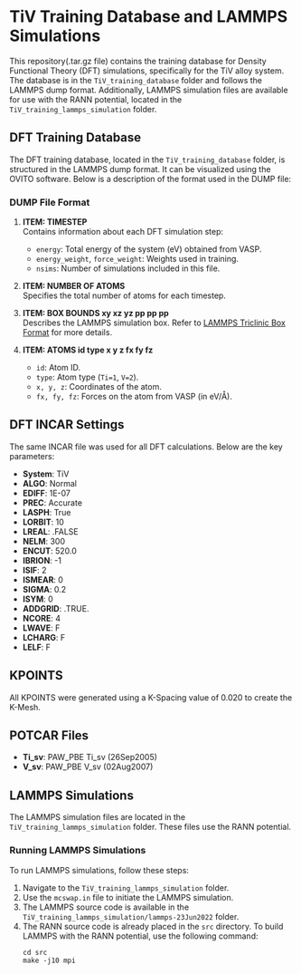 # TiV Training Database and LAMMPS Simulations

This repository(.tar.gz file) contains the training database for Density Functional Theory (DFT) simulations, specifically for the TiV alloy system. The database is in the `TiV_training_database` folder and follows the LAMMPS dump format. Additionally, LAMMPS simulation files are available for use with the RANN potential, located in the `TiV_training_lammps_simulation` folder.

## DFT Training Database

The DFT training database, located in the `TiV_training_database` folder, is structured in the LAMMPS dump format. It can be visualized using the OVITO software. Below is a description of the format used in the DUMP file:

### DUMP File Format

1. **ITEM: TIMESTEP**  
   Contains information about each DFT simulation step:
   - `energy`: Total energy of the system (eV) obtained from VASP.
   - `energy_weight`, `force_weight`: Weights used in training.
   - `nsims`: Number of simulations included in this file.

2. **ITEM: NUMBER OF ATOMS**  
   Specifies the total number of atoms for each timestep.

3. **ITEM: BOX BOUNDS xy xz yz pp pp pp**  
   Describes the LAMMPS simulation box. Refer to [LAMMPS Triclinic Box Format](https://docs.lammps.org/Howto_triclinic.html) for more details.

4. **ITEM: ATOMS id type x y z fx fy fz**  
   - `id`: Atom ID.
   - `type`: Atom type (`Ti=1`, `V=2`).
   - `x, y, z`: Coordinates of the atom.
   - `fx, fy, fz`: Forces on the atom from VASP (in eV/Å).

## DFT INCAR Settings

The same INCAR file was used for all DFT calculations. Below are the key parameters:

- **System**: TiV
- **ALGO**: Normal
- **EDIFF**: 1E-07
- **PREC**: Accurate
- **LASPH**: True
- **LORBIT**: 10
- **LREAL**: .FALSE
- **NELM**: 300
- **ENCUT**: 520.0
- **IBRION**: -1
- **ISIF**: 2
- **ISMEAR**: 0
- **SIGMA**: 0.2
- **ISYM**: 0
- **ADDGRID**: .TRUE.
- **NCORE**: 4
- **LWAVE**: F
- **LCHARG**: F
- **LELF**: F

## KPOINTS

All KPOINTS were generated using a K-Spacing value of 0.020 to create the K-Mesh.

## POTCAR Files

- **Ti_sv**: PAW_PBE Ti_sv (26Sep2005)
- **V_sv**: PAW_PBE V_sv (02Aug2007)

## LAMMPS Simulations

The LAMMPS simulation files are located in the `TiV_training_lammps_simulation` folder. These files use the RANN potential.

### Running LAMMPS Simulations

To run LAMMPS simulations, follow these steps:

1. Navigate to the `TiV_training_lammps_simulation` folder.
2. Use the `mcswap.in` file to initiate the LAMMPS simulation.
3. The LAMMPS source code is available in the `TiV_training_lammps_simulation/lammps-23Jun2022` folder.
4. The RANN source code is already placed in the `src` directory. To build LAMMPS with the RANN potential, use the following command:
   ```
   cd src
   make -j10 mpi
```
